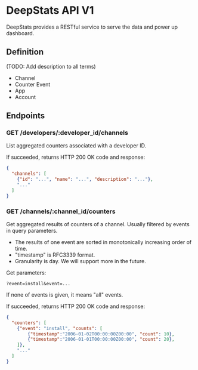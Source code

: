 # DeepStats API V1

DeepStats provides a RESTful service to serve the data and power up dashboard.

## Definition

(TODO: Add description to all terms)

- Channel
- Counter Event
- App
- Account

## Endpoints

### GET /developers/:developer_id/channels
List aggregated counters associated with a developer ID.

If succeeded, returns HTTP 200 OK code and response:
```json
{
  "channels": [
    {"id": "...", "name": "...", "description": "..."},
    "..."
  ]
}
```

### GET /channels/:channel_id/counters
Get aggregated results of counters of a channel.
Usually filtered by events in query parameters.
- The results of one event are sorted in monotonically increasing order of time.
- "timestamp" is RFC3339 format.
- Granularity is day. We will support more in the future.


Get parameters:

`?event=install&event=...`

If none of events is given, it means "all" events.

If succeeded, returns HTTP 200 OK code and response:
```json
{
  "counters": [
    {"event": "install", "counts": [
        {"timestamp":"2006-01-02T00:00:00Z00:00", "count": 10},
        {"timestamp":"2006-01-01T00:00:00Z00:00", "count": 20},
    ]},
    "..."
  ]
}

```
